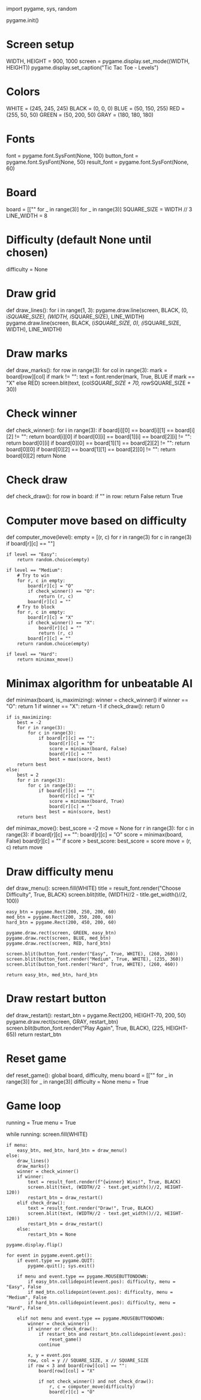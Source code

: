import pygame, sys, random

pygame.init()

# Screen setup
WIDTH, HEIGHT = 900, 1000
screen = pygame.display.set_mode((WIDTH, HEIGHT))
pygame.display.set_caption("Tic Tac Toe - Levels")

# Colors
WHITE = (245, 245, 245)
BLACK = (0, 0, 0)
BLUE = (50, 150, 255)
RED = (255, 50, 50)
GREEN = (50, 200, 50)
GRAY = (180, 180, 180)

# Fonts
font = pygame.font.SysFont(None, 100)
button_font = pygame.font.SysFont(None, 50)
result_font = pygame.font.SysFont(None, 60)

# Board
board = [["" for _ in range(3)] for _ in range(3)]
SQUARE_SIZE = WIDTH // 3
LINE_WIDTH = 8

# Difficulty (default None until chosen)
difficulty = None

# Draw grid
def draw_lines():
    for i in range(1, 3):
        pygame.draw.line(screen, BLACK, (0, i*SQUARE_SIZE), (WIDTH, i*SQUARE_SIZE), LINE_WIDTH)
        pygame.draw.line(screen, BLACK, (i*SQUARE_SIZE, 0), (i*SQUARE_SIZE, WIDTH), LINE_WIDTH)

# Draw marks
def draw_marks():
    for row in range(3):
        for col in range(3):
            mark = board[row][col]
            if mark != "":
                text = font.render(mark, True, BLUE if mark == "X" else RED)
                screen.blit(text, (col*SQUARE_SIZE + 70, row*SQUARE_SIZE + 30))

# Check winner
def check_winner():
    for i in range(3):
        if board[i][0] == board[i][1] == board[i][2] != "":
            return board[i][0]
        if board[0][i] == board[1][i] == board[2][i] != "":
            return board[0][i]
    if board[0][0] == board[1][1] == board[2][2] != "":
        return board[0][0]
    if board[0][2] == board[1][1] == board[2][0] != "":
        return board[0][2]
    return None

# Check draw
def check_draw():
    for row in board:
        if "" in row:
            return False
    return True

# Computer move based on difficulty
def computer_move(level):
    empty = [(r, c) for r in range(3) for c in range(3) if board[r][c] == ""]

    if level == "Easy":
        return random.choice(empty)

    if level == "Medium":
        # Try to win
        for r, c in empty:
            board[r][c] = "O"
            if check_winner() == "O":
                return (r, c)
            board[r][c] = ""
        # Try to block
        for r, c in empty:
            board[r][c] = "X"
            if check_winner() == "X":
                board[r][c] = ""
                return (r, c)
            board[r][c] = ""
        return random.choice(empty)

    if level == "Hard":
        return minimax_move()

# Minimax algorithm for unbeatable AI
def minimax(board, is_maximizing):
    winner = check_winner()
    if winner == "O": return 1
    if winner == "X": return -1
    if check_draw(): return 0

    if is_maximizing:
        best = -2
        for r in range(3):
            for c in range(3):
                if board[r][c] == "":
                    board[r][c] = "O"
                    score = minimax(board, False)
                    board[r][c] = ""
                    best = max(score, best)
        return best
    else:
        best = 2
        for r in range(3):
            for c in range(3):
                if board[r][c] == "":
                    board[r][c] = "X"
                    score = minimax(board, True)
                    board[r][c] = ""
                    best = min(score, best)
        return best

def minimax_move():
    best_score = -2
    move = None
    for r in range(3):
        for c in range(3):
            if board[r][c] == "":
                board[r][c] = "O"
                score = minimax(board, False)
                board[r][c] = ""
                if score > best_score:
                    best_score = score
                    move = (r, c)
    return move

# Draw difficulty menu
def draw_menu():
    screen.fill(WHITE)
    title = result_font.render("Choose Difficulty", True, BLACK)
    screen.blit(title, (WIDTH//2 - title.get_width()//2, 100))

    easy_btn = pygame.Rect(200, 250, 200, 60)
    med_btn = pygame.Rect(200, 350, 200, 60)
    hard_btn = pygame.Rect(200, 450, 200, 60)

    pygame.draw.rect(screen, GREEN, easy_btn)
    pygame.draw.rect(screen, BLUE, med_btn)
    pygame.draw.rect(screen, RED, hard_btn)

    screen.blit(button_font.render("Easy", True, WHITE), (260, 260))
    screen.blit(button_font.render("Medium", True, WHITE), (235, 360))
    screen.blit(button_font.render("Hard", True, WHITE), (260, 460))

    return easy_btn, med_btn, hard_btn

# Draw restart button
def draw_restart():
    restart_btn = pygame.Rect(200, HEIGHT-70, 200, 50)
    pygame.draw.rect(screen, GRAY, restart_btn)
    screen.blit(button_font.render("Play Again", True, BLACK), (225, HEIGHT-65))
    return restart_btn

# Reset game
def reset_game():
    global board, difficulty, menu
    board = [["" for _ in range(3)] for _ in range(3)]
    difficulty = None
    menu = True

# Game loop
running = True
menu = True

while running:
    screen.fill(WHITE)

    if menu:
        easy_btn, med_btn, hard_btn = draw_menu()
    else:
        draw_lines()
        draw_marks()
        winner = check_winner()
        if winner:
            text = result_font.render(f"{winner} Wins!", True, BLACK)
            screen.blit(text, (WIDTH//2 - text.get_width()//2, HEIGHT-120))
            restart_btn = draw_restart()
        elif check_draw():
            text = result_font.render("Draw!", True, BLACK)
            screen.blit(text, (WIDTH//2 - text.get_width()//2, HEIGHT-120))
            restart_btn = draw_restart()
        else:
            restart_btn = None

    pygame.display.flip()

    for event in pygame.event.get():
        if event.type == pygame.QUIT:
            pygame.quit(); sys.exit()

        if menu and event.type == pygame.MOUSEBUTTONDOWN:
            if easy_btn.collidepoint(event.pos): difficulty, menu = "Easy", False
            if med_btn.collidepoint(event.pos): difficulty, menu = "Medium", False
            if hard_btn.collidepoint(event.pos): difficulty, menu = "Hard", False

        elif not menu and event.type == pygame.MOUSEBUTTONDOWN:
            winner = check_winner()
            if winner or check_draw():
                if restart_btn and restart_btn.collidepoint(event.pos):
                    reset_game()
                continue

            x, y = event.pos
            row, col = y // SQUARE_SIZE, x // SQUARE_SIZE
            if row < 3 and board[row][col] == "":
                board[row][col] = "X"

                if not check_winner() and not check_draw():
                    r, c = computer_move(difficulty)
                    board[r][c] = "O"
